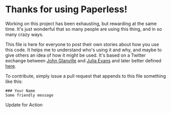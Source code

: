 # Thanks for using Paperless!

Working on this project has been exhausting, but rewarding at the same time.
It's just wonderful that so many people are using this thing, and in so many
crazy ways.

This file is here for everyone to post their own stories about how you use this
code.  It helps me to understand who's using it and why, and maybe to give
others an idea of how it might be used.  It's based on a Twitter exchange
between [John Glanville](https://twitter.com/hexapodium) and
[Julia Evans](https://github.com/jvns) and later better defined [here](https://github.com/paulmolluzzo/thanks-md). 

To contribute, simply issue a pull request that appends to this file something
like this:

```
### Your Name
Some friendly message
```
Update for Action